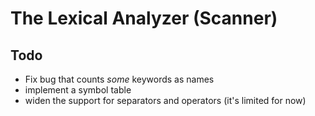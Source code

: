 # The Lexical Analyzer (Scanner)

Todo
---
- Fix bug that counts *some* keywords as names
- implement a symbol table
- widen the support for separators and operators (it's limited for now)